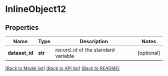 # InlineObject12

## Properties
Name | Type | Description | Notes
------------ | ------------- | ------------- | -------------
**dataset_id** | **str** | record_id of the standard variable | [optional] 

[[Back to Model list]](../README.md#documentation-for-models) [[Back to API list]](../README.md#documentation-for-api-endpoints) [[Back to README]](../README.md)


